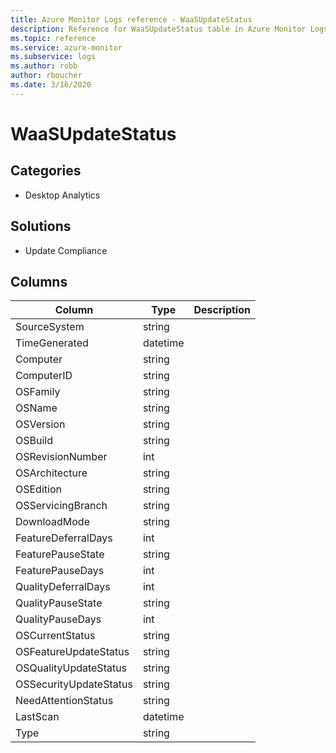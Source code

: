 ```yaml
---
title: Azure Monitor Logs reference - WaaSUpdateStatus
description: Reference for WaaSUpdateStatus table in Azure Monitor Logs.
ms.topic: reference
ms.service: azure-monitor
ms.subservice: logs
ms.author: robb
author: rboucher
ms.date: 3/16/2020
---
```


# WaaSUpdateStatus

 

## Categories

- Desktop Analytics
## Solutions

- Update Compliance




## Columns

|Column|Type|Description|
|---|---|---|
|SourceSystem|string||
|TimeGenerated|datetime||
|Computer|string||
|ComputerID|string||
|OSFamily|string||
|OSName|string||
|OSVersion|string||
|OSBuild|string||
|OSRevisionNumber|int||
|OSArchitecture|string||
|OSEdition|string||
|OSServicingBranch|string||
|DownloadMode|string||
|FeatureDeferralDays|int||
|FeaturePauseState|string||
|FeaturePauseDays|int||
|QualityDeferralDays|int||
|QualityPauseState|string||
|QualityPauseDays|int||
|OSCurrentStatus|string||
|OSFeatureUpdateStatus|string||
|OSQualityUpdateStatus|string||
|OSSecurityUpdateStatus|string||
|NeedAttentionStatus|string||
|LastScan|datetime||
|Type|string||
